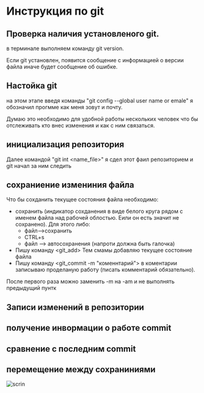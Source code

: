 # Инструкция по git
## Проверка наличия установленого git.
в терминале выполняем команду git version.

Если git установлен, появится сообщение с информацией о версии файла иначе будет сообщение об ошибке.
## Настойка git
на этом этапе введя команды "git config --global user name or emale" я обозначил прогмме как меня зовут и почту. 

Думаю это необходимо для удобной работы нескольких человек что бы отслеживать кто внес изменения и как с ним связаться.
## инициализация репозитория 
Далее командой "git int <name_file>" я сдел этот фаил репозиторием и git начал за ним следить
## сохраниение измениния файла 
Что бы сохданить текущее состояния файла необходимо: 
* сохранить (индикатор сохданения в виде белого круга рядом с именем файла над рабочей облостью. Еили он есть значит не сохранено). Для этого либо:
    * файл-->сохранить
    * CTRL+s
    * файл --> автосохранения (напроти должна быть галочка)
* Пишу команду <git_add> Тем смамы добавляю текущее состояние файла 
* Пишу команду <git_commit -m "коменнтарий"> в коментарии записываю проделаную работу (писать комментарий обязательно).

После первого раза можно заменить -m на -am и не выполнять предыдущий пунтк

## Записи изменений в репозитории 

## получение инвормации о работе commit 
## сравнение с последним commit
## перемещение между сохраниниями 
![scrin](%D0%91%D0%B5%D0%B7%D1%8B%D0%BC%D1%8F%D0%BD%D0%BD%D1%8B%D0%B9.png)